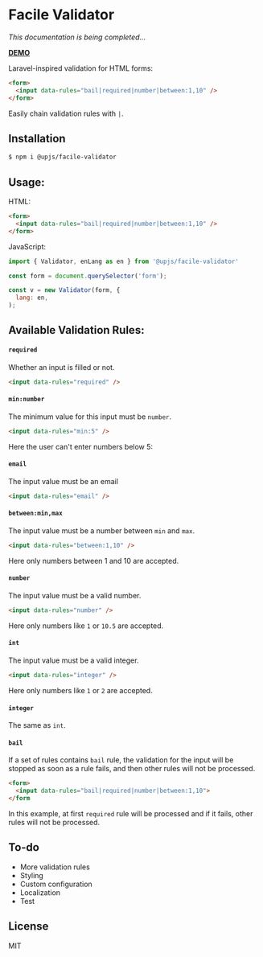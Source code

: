 # Facile Validator

_This documentation is being completed..._

**[DEMO](https://upjs.github.io/facile-validator/)**

Laravel-inspired validation for HTML forms:

```html
<form>
  <input data-rules="bail|required|number|between:1,10" />
</form>
```

Easily chain validation rules with `|`.

## Installation

```bash
$ npm i @upjs/facile-validator
```

## Usage:

HTML:

```html
<form>
  <input data-rules="bail|required|number|between:1,10" />
</form>
```

JavaScript:

```javascript
import { Validator, enLang as en } from '@upjs/facile-validator'

const form = document.querySelector('form');

const v = new Validator(form, {
  lang: en,
);
```

## Available Validation Rules:

#### `required`

Whether an input is filled or not.

```html
<input data-rules="required" />
```

#### `min:number`

The minimum value for this input must be `number`.

```html
<input data-rules="min:5" />
```

Here the user can't enter numbers below 5:

#### `email`

The input value must be an email

```html
<input data-rules="email" />
```

#### `between:min,max`

The input value must be a number between `min` and `max`.

```html
<input data-rules="between:1,10" />
```

Here only numbers between 1 and 10 are accepted.

#### `number`

The input value must be a valid number.

```html
<input data-rules="number" />
```

Here only numbers like `1` or `10.5` are accepted.

#### `int`

The input value must be a valid integer.

```html
<input data-rules="integer" />
```

Here only numbers like `1` or `2` are accepted.

#### `integer`

The same as `int`.

#### `bail`

If a set of rules contains `bail` rule, the validation for the input will be stopped as soon as a rule fails, and then other rules will not be processed.

```html
<form>
  <input data-rules="bail|required|number|between:1,10">
</form
```

In this example, at first `required` rule will be processed and if it fails, other rules will not be processed.

## To-do

- More validation rules
- Styling
- Custom configuration
- Localization
- Test

## License

MIT
